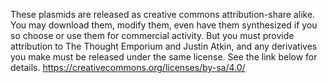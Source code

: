 These plasmids are released as creative commons attribution-share alike. You may download them, modify them, even have them synthesized if you so choose or use them for commercial activity. But you must provide attribution to The Thought Emporium and Justin Atkin, and any derivatives you make must be released under the same license. See the link below for details.
https://creativecommons.org/licenses/by-sa/4.0/ 
